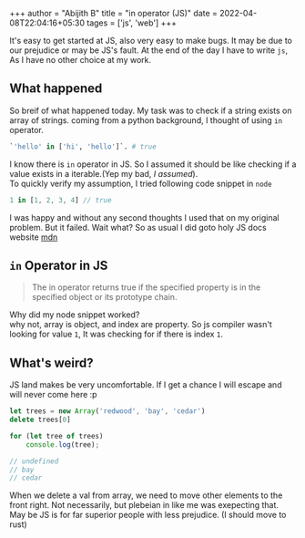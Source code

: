 +++
author = "Abijith B"
title = "in operator (JS)"
date = 2022-04-08T22:04:16+05:30
tages = ['js', 'web']
+++

It's easy to get started at JS, also very easy to make bugs.
It may be due to our prejudice or may be JS's fault. At the
end of the day I have to write `js`, As I have no other choice
at my work.

## What happened
So breif of what happened today. My task was to check if a string
exists on array of strings. coming from a python background, I thought
of using `in` operator.
```python
`'hello' in ['hi', 'hello']`. # true
```
I know there is `in` operator in JS. So I assumed it should be like checking
if a value exists in a iterable.(Yep my bad, _I assumed_).<br/>
To quickly verify my assumption, I tried following code snippet in `node`

```js
1 in [1, 2, 3, 4] // true
```

I was happy and without any second thoughts I used that on my original problem.
But it failed. Wait what? So as usual I did goto holy JS docs website [mdn](https://developer.mozilla.org/en-US/docs/Web/JavaScript/Reference/Operators/in)

## `in` Operator in JS
> The in operator returns true if the specified property is in the specified object or its prototype chain.

Why did my node snippet worked?<br/>
why not, array is object, and index are property. So js compiler wasn't looking
for value `1`, It was checking for if there is index `1`.

## What's weird?

JS land makes be very uncomfortable. If I get a chance I will escape and will never
come here :p

```js
let trees = new Array('redwood', 'bay', 'cedar')
delete trees[0]

for (let tree of trees)
    console.log(tree);

// undefined
// bay
// cedar
```

When we delete a val from array, we need to move other elements
to the front right. Not necessarily, but plebeian in like me
was exepecting that. May be JS is for far superior people with
less prejudice. (I should move to rust)
